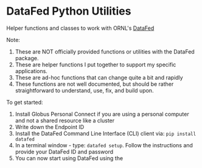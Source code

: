 # DataFed Python Utilities
Helper functions and classes to work with ORNL's [DataFed](https://datafed.ornl.gov/)

Note:
1. These are NOT officially provided functions or utilities with the DataFed package.
2. These are helper functions I put together to support my specific applications.
3. These are ad-hoc functions that can change quite a bit and rapidly
4. These functions are not well documented, but should be rather straightforward to understand, use, fix, and build upon. 

To get started:
1. Install Globus Personal Connect if you are using a personal computer and not a shared resource like a cluster
2. Write down the Endpoint ID
3. Install the DataFed Command Line Interface (CLI) client via:
   ``pip install datafed``
4. In a terminal window - type: ``datafed setup``. Follow the instructions and provide your DataFed ID and password
5. You can now start using DataFed using the 
